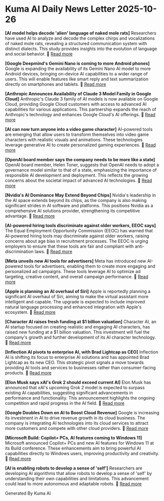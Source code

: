 # Kuma AI Daily News Letter 2025-10-26 

**[AI model helps decode 'alien' language of naked mole rats]**
Researchers have used AI to analyze and decode the complex chirps and vocalizations of naked mole rats, revealing a structured communication system with distinct dialects. This study provides insights into the evolution of language and social behavior.
🔗 [Read more](https://www.nature.com/articles/d41586-024-01669-0)

**[Google Deepmind's Gemini Nano is coming to more Android phones]**
Google is expanding the availability of its Gemini Nano AI model to more Android devices, bringing on-device AI capabilities to a wider range of users. This will enable features like smart reply and text summarization directly on smartphones and tablets.
🔗 [Read more](https://www.androidauthority.com/gemini-nano-android-3454990/)

**[Anthropic Announces Availability of Claude 3 Model Family in Google Cloud]**
Anthropic's Claude 3 family of AI models is now available on Google Cloud, providing Google Cloud customers with access to advanced AI capabilities for various applications. This partnership expands the reach of Anthropic's technology and enhances Google Cloud's AI offerings.
🔗 [Read more](https://cloud.google.com/blog/products/ai-machine-learning/claude-3-models-on-google-cloud)

**[AI can now turn anyone into a video game character]**
AI-powered tools are emerging that allow users to transform themselves into video game characters with realistic visuals and animations. These technologies leverage generative AI to create personalized gaming experiences.
🔗 [Read more](https://www.the-decoder.com/ai-can-now-turn-anyone-into-a-video-game-character/)

**[OpenAI board member says the company needs to be more like a state]**
OpenAI board member, Helen Toner, suggests that OpenAI needs to adopt a governance model similar to that of a state, emphasizing the importance of responsible AI development and deployment. This reflects the growing concerns about the societal impact of advanced AI technologies.
🔗 [Read more](https://www.wired.com/story/openai-board-member-says-the-company-needs-to-be-more-like-a-state/)

**[Nvidia's AI Dominance May Extend Beyond Chips]**
Nvidia's leadership in the AI space extends beyond its chips, as the company is also making significant strides in AI software and platforms. This positions Nvidia as a comprehensive AI solutions provider, strengthening its competitive advantage.
🔗 [Read more](https://www.wsj.com/articles/nvidias-ai-dominance-may-extend-beyond-chips-584a77bb)

**[AI-powered hiring tools discriminate against older workers, EEOC says]**
The Equal Employment Opportunity Commission (EEOC) has warned that AI-powered hiring tools may discriminate against older workers, raising concerns about age bias in recruitment processes. The EEOC is urging employers to ensure that these tools are fair and compliant with anti-discrimination laws.
🔗 [Read more](https://www.theverge.com/2024/5/28/24165299/ai-hiring-tools-age-discrimination-eeoc)

**[Meta unveils new AI tools for advertisers]**
Meta has introduced new AI-powered tools for advertisers, enabling them to create more engaging and personalized ad campaigns. These tools leverage AI to optimize ad targeting, creative content, and overall campaign performance.
🔗 [Read more](https://www.axios.com/2024/05/29/meta-ai-advertising-tools)

**[Apple is planning an AI overhaul of Siri]**
Apple is reportedly planning a significant AI overhaul of Siri, aiming to make the virtual assistant more intelligent and capable. The upgrade is expected to include improved natural language processing and enhanced integration with Apple's ecosystem.
🔗 [Read more](https://appleinsider.com/articles/24/05/28/apple-is-planning-an-ai-overhaul-of-siri)

**[Character AI raises fresh funding at $1 billion valuation]**
Character AI, an AI startup focused on creating realistic and engaging AI characters, has raised new funding at a $1 billion valuation. This investment will fuel the company's growth and further development of its AI character technology.
🔗 [Read more](https://techcrunch.com/2024/03/21/character-ai-raises-fresh-funding-at-1-billion-valuation/)

**[Inflection AI pivots to enterprise AI, with Brad Lightcap as CEO]**
Inflection AI is shifting its focus to enterprise AI solutions and has appointed Brad Lightcap as its new CEO. This strategic pivot signals a move towards providing AI tools and services to businesses rather than consumer-facing products.
🔗 [Read more](https://venturebeat.com/ai/inflection-ai-pivots-to-enterprise-ai-with-brad-lightcap-as-ceo/)

**[Elon Musk says xAI's Grok 2 should exceed current AI]**
Elon Musk has announced that xAI's upcoming Grok 2 model is expected to surpass existing AI capabilities, suggesting significant advancements in performance and functionality. This announcement highlights the ongoing competition and rapid progress in the AI field.
🔗 [Read more](https://www.msn.com/en-us/money/technology/elon-musk-says-xais-grok-2-should-exceed-current-ai/ar-BB1n4QrL)

**[Google Doubles Down on AI to Boost Cloud Revenue]**
Google is increasing its investment in AI to drive revenue growth in its cloud business. The company is integrating AI technologies into its cloud services to attract more customers and compete with other cloud providers.
🔗 [Read more](https://www.pymnts.com/earnings/2024/google-doubles-down-on-ai-to-boost-cloud-revenue/)

**[Microsoft Build: Copilot+ PCs, AI features coming to Windows 11]**
Microsoft announced Copilot+ PCs and new AI features for Windows 11 at its Build conference. These enhancements aim to bring powerful AI capabilities directly to Windows users, improving productivity and creativity.
🔗 [Read more](https://www.theverge.com/2024/5/20/24159442/microsoft-build-copilot-plus-ai-features-windows-11)

**[AI is enabling robots to develop a sense of 'self']**
Researchers are developing AI algorithms that allow robots to develop a sense of 'self' by understanding their own capabilities and limitations. This advancement could lead to more autonomous and adaptable robots.
🔗 [Read more](https://www.techspot.com/news/110125-ai-enabling-robots-develop-sense-self.html)

Generated By Kuma AI